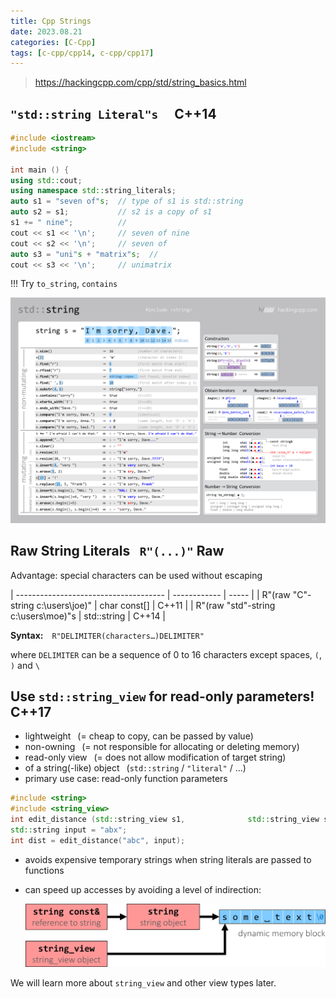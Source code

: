 ```yaml
---
title: Cpp Strings
date: 2023.08.21
categories: [C-Cpp]
tags: [c-cpp/cpp14, c-cpp/cpp17]
---
```


> https://hackingcpp.com/cpp/std/string_basics.html

## `"std::string Literal"s`  **C++14**

```cpp
#include <iostream>
#include <string>

int main () {
using std::cout;
using namespace std::string_literals;
auto s1 = "seven of"s;  // type of s1 is std::string
auto s2 = s1;           // s2 is a copy of s1
s1 += " nine";          // 
cout << s1 << '\n';     // seven of nine
cout << s2 << '\n';     // seven of
auto s3 = "uni"s + "matrix"s;  // 
cout << s3 << '\n';     // unimatrix
```

!!! Try `to_string`, `contains`

![Alt text](/assets/images/hackingcpp-string.png)

## Raw String Literals  `R"(...)"` Raw

Advantage: special characters can be used without escaping

| ------------------------------------- | ------------ | ----- |
| R"(raw "C"-string c:\\users\\joe)"    | char const[] | C++11 |
| R"(raw "std"-string c:\\users\\moe)"s | std::string  | C++14 |

**Syntax:** `R"DELIMITER(characters…)DELIMITER"`

where `DELIMITER` can be a sequence of 0 to 16 characters except spaces, `(`, `)` and `\`

## Use `std::string_view` for read-only parameters!  **C++17**

-   lightweight  (= cheap to copy, can be passed by value)
-   non-owning  (= not responsible for allocating or deleting memory)
-   read-only view  (= does not allow modification of target string)
-   of a string(-like) object  (`std::string` / `"literal"` / …)
-   primary use case: read-only function parameters

```cpp
#include <string>
#include <string_view>
int edit_distance (std::string_view s1,              std::string_view s2) { … }
std::string input = "abx";
int dist = edit_distance("abc", input);
```

-   avoids expensive temporary strings when string literals are passed to functions
-   can speed up accesses by avoiding a level of indirection:
    
    ![Alt text](/assets/images/string_view_indirection.png)

We will learn more about `string_view` and other view types later.